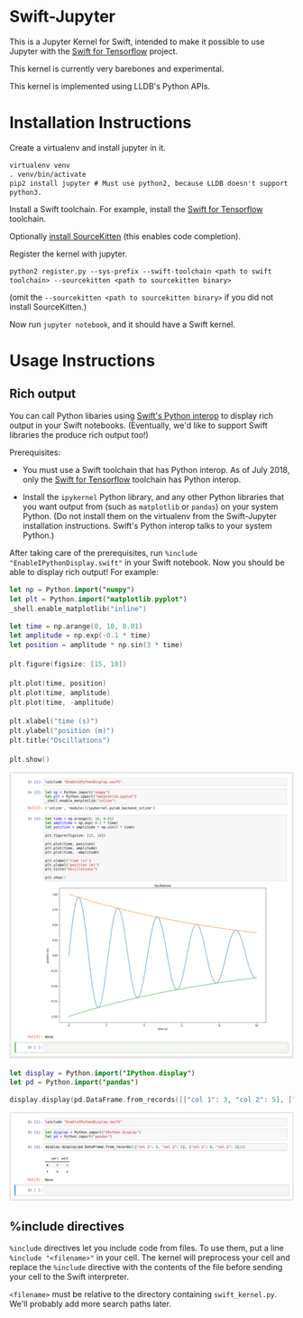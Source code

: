 # Swift-Jupyter

This is a Jupyter Kernel for Swift, intended to make it possible to use Jupyter
with the [Swift for Tensorflow](https://github.com/tensorflow/swift) project.

This kernel is currently very barebones and experimental.

This kernel is implemented using LLDB's Python APIs.

# Installation Instructions

Create a virtualenv and install jupyter in it.
```
virtualenv venv
. venv/bin/activate
pip2 install jupyter # Must use python2, because LLDB doesn't support python3.
```

Install a Swift toolchain. For example, install the [Swift for Tensorflow] toolchain.

[Swift for Tensorflow]: https://github.com/tensorflow/swift/blob/master/Installation.md

Optionally [install SourceKitten](https://github.com/jpsim/SourceKitten) (this enables code completion).

Register the kernel with jupyter.
```
python2 register.py --sys-prefix --swift-toolchain <path to swift toolchain> --sourcekitten <path to sourcekitten binary>
```
(omit the `--sourcekitten <path to sourcekitten binary>` if you did not install SourceKitten.)

Now run `jupyter notebook`, and it should have a Swift kernel.

# Usage Instructions

## Rich output

You can call Python libaries using [Swift's Python interop] to display rich
output in your Swift notebooks. (Eventually, we'd like to support Swift
libraries the produce rich output too!)

Prerequisites:

* You must use a Swift toolchain that has Python interop. As of July 2018,
  only the [Swift for Tensorflow] toolchain has Python interop.

* Install the `ipykernel` Python library, and any other Python libraries
  that you want output from (such as `matplotlib` or `pandas`) on your
  system Python. (Do not install them on the virtualenv from the Swift-Jupyter
  installation instructions. Swift's Python interop talks to your system
  Python.)

After taking care of the prerequisites, run
`%include "EnableIPythonDisplay.swift"` in your Swift notebook. Now you should
be able to display rich output! For example:

```swift
let np = Python.import("numpy")
let plt = Python.import("matplotlib.pyplot")
_shell.enable_matplotlib("inline")
```

```swift
let time = np.arange(0, 10, 0.01)
let amplitude = np.exp(-0.1 * time)
let position = amplitude * np.sin(3 * time)

plt.figure(figsize: [15, 10])

plt.plot(time, position)
plt.plot(time, amplitude)
plt.plot(time, -amplitude)

plt.xlabel("time (s)")
plt.ylabel("position (m)")
plt.title("Oscillations")

plt.show()
```

![Screenshot of running the above two snippets of code in Jupyter](./screenshots/display_matplotlib.png)

```swift
let display = Python.import("IPython.display")
let pd = Python.import("pandas")
```

```swift
display.display(pd.DataFrame.from_records([["col 1": 3, "col 2": 5], ["col 1": 8, "col 2": 2]]))
```

![Screenshot of running the above two snippets of code in Jupyter](./screenshots/display_pandas.png)

[Swift's Python interop]: https://github.com/tensorflow/swift/blob/master/docs/PythonInteroperability.md

## %include directives

`%include` directives let you include code from files. To use them, put a line
`%include "<filename>"` in your cell. The kernel will preprocess your cell and
replace the `%include` directive with the contents of the file before sending
your cell to the Swift interpreter.

`<filename>` must be relative to the directory containing `swift_kernel.py`.
We'll probably add more search paths later.
